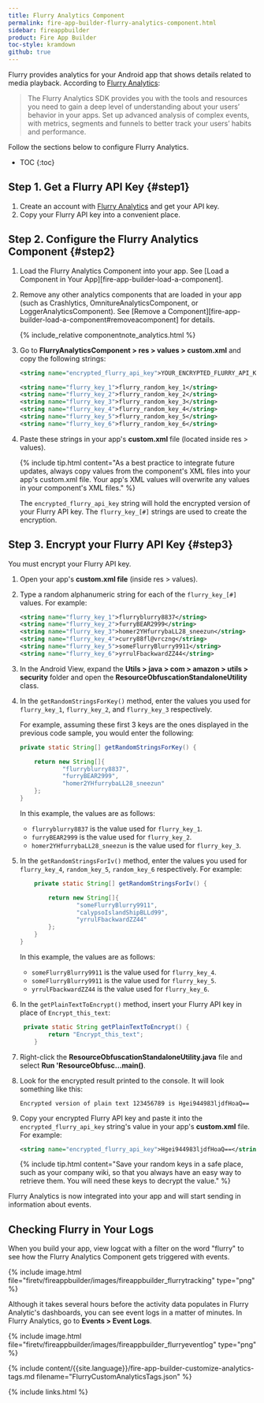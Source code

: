```yaml
---
title: Flurry Analytics Component
permalink: fire-app-builder-flurry-analytics-component.html
sidebar: fireappbuilder
product: Fire App Builder
toc-style: kramdown
github: true
---
```


Flurry provides analytics for your Android app that shows details related to media playback. According to [Flurry Analytics](https://developer.yahoo.com/flurry/docs/analytics/):

>The Flurry Analytics SDK provides you with the tools and resources you need to gain a deep level of understanding about your users’ behavior in your apps. Set up advanced analysis of complex events, with metrics, segments and funnels to better track your users’ habits and performance.

Follow the sections below to configure Flurry Analytics.

* TOC
{:toc}

## Step 1. Get a Flurry API Key {#step1}

1.  Create an account with [Flurry Analytics](https://developer.yahoo.com/analytics/) and get your API key.
2.  Copy your Flurry API key into a convenient place.

## Step 2. Configure the Flurry Analytics Component {#step2}

1.  Load the Flurry Analytics Component into your app. See [Load a Component in Your App][fire-app-builder-load-a-component].

2.  Remove any other analytics components that are loaded in your app (such as Crashlytics, OmnitureAnalyticsComponent, or LoggerAnalyticsComponent). See [Remove a Component][fire-app-builder-load-a-component#removeacomponent] for details.

    {% include_relative componentnote_analytics.html %}

2.  Go to **FlurryAnalyticsComponent > res > values > custom.xml** and copy the following strings:

    ```xml
    <string name="encrypted_flurry_api_key">YOUR_ENCRYPTED_FLURRY_API_KEY</string>

    <string name="flurry_key_1">flurry_random_key_1</string>
    <string name="flurry_key_2">flurry_random_key_2</string>
    <string name="flurry_key_3">flurry_random_key_3</string>
    <string name="flurry_key_4">flurry_random_key_4</string>
    <string name="flurry_key_5">flurry_random_key_5</string>
    <string name="flurry_key_6">flurry_random_key_6</string>
    ```

3.  Paste these strings in your app's **custom.xml** file (located inside res > values).  

     {% include tip.html content="As a best practice to integrate future updates, always copy values from the component's XML files into your app's custom.xml file. Your app's XML values will overwrite any values in your component's XML files." %}

     The `encrypted_flurry_api_key` string will hold the encrypted version of your Flurry API key. The `flurry_key_[#]` strings are used to create the encryption.

## Step 3. Encrypt your Flurry API Key {#step3}

You must encrypt your Flurry API key.

1.  Open your app's **custom.xml file** (inside res > values).
2.  Type a random alphanumeric string for each of the `flurry_key_[#]` values. For example:

    ```xml
    <string name="flurry_key_1">flurryblurry8837</string>
    <string name="flurry_key_2">furryBEAR2999</string>
    <string name="flurry_key_3">homer2YHfurrybaLL28_sneezun</string>
    <string name="flurry_key_4">curry88fl@vrczng</string>
    <string name="flurry_key_5">someFlurryBlurry9911</string>
    <string name="flurry_key_6">yrrulFbackwardZZ44</string>
    ```

4.  In the Android View, expand the **Utils > java > com > amazon > utils > security** folder and open the **ResourceObfuscationStandaloneUtility** class.
5.  In the `getRandomStringsForKey()` method, enter the values you used for `flurry_key_1`, `flurry_key_2`, and `flurry_key_3` respectively.

    For example, assuming these first 3 keys are the ones displayed in the previous code sample, you would enter the following:

    ```java
    private static String[] getRandomStringsForKey() {

        return new String[]{
                "flurryblurry8837",
                "furryBEAR2999",
                "homer2YHfurrybaLL28_sneezun"
        };
    }
    ```

    In this example, the values are as follows:

    *  `flurryblurry8837` is the value used for `flurry_key_1`.
    *  `furryBEAR2999` is the value used for `flurry_key_2`.
    *  `homer2YHfurrybaLL28_sneezun` is the value used for `flurry_key_3`.

6.  In the `getRandomStringsForIv()` method, enter the values you used for `flurry_key_4`, `random_key_5`, `random_key_6` respectively. For example:

    ```java
        private static String[] getRandomStringsForIv() {

            return new String[]{
                    "someFlurryBlurry9911",
                    "calypsoIslandShipBLLd99",
                    "yrrulFbackwardZZ44"
            };
        }
    }
    ```

    In this example, the values are as follows:

    *  `someFlurryBlurry9911` is the value used for `flurry_key_4`.
    *  `someFlurryBlurry9911` is the value used for `flurry_key_5`.
    *  `yrrulFbackwardZZ44` is the value used for `flurry_key_6`.

7.  In the `getPlainTextToEncrypt()` method, insert your Flurry API key in place of `Encrypt_this_text`:

    ```java
     private static String getPlainTextToEncrypt() {
            return "Encrypt_this_text";
        }
    ```

8.  Right-click the **ResourceObfuscationStandaloneUtility.java** file and select **Run 'ResourceObfusc...main()**.
9.  Look for the encrypted result printed to the console. It will look something like this:

    ```
    Encrypted version of plain text 123456789 is Hgei944983ljdfHoaQ==
    ```

10. Copy your encrypted Flurry API key and paste it into the `encrypted_flurry_api_key` string's value in your app's **custom.xml** file. For example:

    ```xml
    <string name="encrypted_flurry_api_key">Hgei944983ljdfHoaQ==</string>
    ```

    {% include tip.html content="Save your random keys in a safe place, such as your company wiki, so that you always have an easy way to retrieve them. You will need these keys to decrypt the value." %}

Flurry Analytics is now integrated into your app and will start sending in information about events.

## Checking Flurry in Your Logs

When you build your app, view logcat with a filter on the word "flurry" to see how the Flurry Analytics Component gets triggered with events.

{% include image.html file="firetv/fireappbuilder/images/fireappbuilder_flurrytracking" type="png" %}

Although it takes several hours before the activity data populates in Flurry Analytic's dashboards, you can see event logs in a matter of minutes. In Flurry Analytics, go to **Events > Event Logs**.

{% include image.html file="firetv/fireappbuilder/images/fireappbuilder_flurryeventlog" type="png" %}

{% include content/{{site.language}}/fire-app-builder-customize-analytics-tags.md filename="FlurryCustomAnalyticsTags.json" %}

{% include links.html %}
